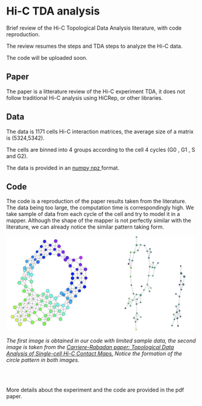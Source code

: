 # Hi-C TDA analysis
 Brief review of the Hi-C Topological Data Analysis literature, with code reproduction.
 
 The review resumes the steps and TDA steps to analyze the Hi-C data.
 
 The code will be uploaded soon.
 
 ## Paper 
 The paper is a litterature review of the Hi-C experiment TDA, it does not follow traditional Hi-C analysis using HiCRep, or other libraries.
 
 ## Data
 The data is 1171 cells Hi-C interaction matrices, the average size of a matrix is (5324,5342).
 
 The cells are binned into 4 groups according to the cell 4 cycles (G0 , G1 , S and G2).
 
 The data is provided in an <a href="https://numpy.org/doc/stable/reference/generated/numpy.savez.html"> numpy npz </a> format.
 
 ## Code
The code is a reproduction of the paper results taken from the literature. The data being too large, the computation time is correspondingly high.
We take sample of data from each cycle of the cell and try to model it in a mapper. Although the shape of the mapper is not perfectly similar with the literature, we can already notice the similar pattern taking form.

<img style="width:600px" src="./images/papers.jpg">

 <p><i>The first image is obtained in our code with limited sample data, the second image is taken from the <a href="https://arxiv.org/abs/1812.01360">Carriere-Rabadan paper: Topological Data Analysis of Single-cell Hi-C Contact Maps.</a>  Notice the formation of the circle pattern in both images.</i></p>
</div>
<br><br>

More details about the experiment and the code are provided in the pdf paper.
 
 
